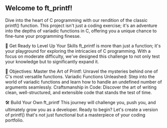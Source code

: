 ## <b>Welcome to ft_printf!</b>

Dive into the heart of C programming with our rendition of the classic printf() function. This project isn't just a coding exercise; it's an adventure into the depths of variadic functions in C, offering you a unique chance to fine-tune your programming finesse.

🚀 Get Ready to Level Up Your Skills
ft_printf is more than just a function; it's your playground for exploring the intricacies of C programming. With a focus on moderate difficulty, we've designed this challenge to not only test your knowledge but to significantly expand it.

🎯 Objectives:
Master the Art of Printf: Unravel the mysteries behind one of C's most versatile functions.
Variadic Functions Unleashed: Step into the world of variadic functions and learn how to handle an undefined number of arguments seamlessly.
Craftsmanship in Code: Discover the art of writing clean, well-structured, and extensible code that stands the test of time.

🛠️ Build Your Own ft_printf
This journey will challenge you, push you, and ultimately grow you as a developer. Ready to begin? Let's create a version of printf() that's not just functional but a masterpiece of your coding portfolio.


